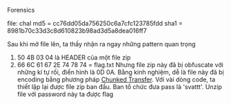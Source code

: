 Forensics

file: chal
md5 = cc76dd05da756250c6a7cfc123785fdd
sha1 = 8981b70c33d3c8d610823b98ad3d5a8dea016ff7

Sau khi mở file lên, ta thấy nhận ra ngay những pattern quan trọng
1. 50 4B 03 04 là HEADER của một file zip
2. 66 6C 61 67 2E 74 78 74 = flag.txt
Nhưng file zip này đã bị obfuscate với những kí tự rối, điển hình là 0D 0A.
Bằng kinh nghiệm, dễ là file này đã bị encoding bằng phương pháp [Chunked Transfer](https://en.wikipedia.org/wiki/Chunked_transfer_encoding).
Với vài dòng code, ta thiết lập lại được file zip ban đầu. Ban tổ chức đưa pass là 'svattt'. Unzip file với password này ta được flag
